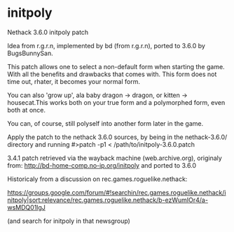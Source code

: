 # initpoly
Nethack 3.6.0 initpoly patch

Idea from r.g.r.n, implemented by bd (from r.g.r.n), ported to 3.6.0 by BugsBunnySan.

This patch allows one to select a non-default form when starting the game. With all the benefits and drawbacks that comes with. This form does not time out, rhater, it becomes your normal form.

You can also 'grow up', ala baby dragon -> dragon, or kitten -> housecat.This works both on your true form and a polymorphed form, even both at once.

You can, of course, still polyself into another form later in the game.

Apply the patch to the nethack 3.6.0 sources, by being in the nethack-3.6.0/ directory and running
#>patch -p1 < /path/to/initpoly-3.6.0.patch

3.4.1 patch retrieved via the wayback machine (web.archive.org), originaly from:
http://bd-home-comp.no-ip.org/initpoly
and ported to 3.6.0

Historicaly from a discussion on rec.games.roguelike.nethack:

https://groups.google.com/forum/#!searchin/rec.games.roguelike.nethack/initpoly|sort:relevance/rec.games.roguelike.nethack/b-ezWumIOr4/a-wsMDQ01lgJ

(and search for initpoly in that newsgroup)
